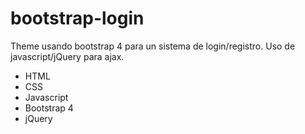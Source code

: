# bootstrap-login
Theme usando bootstrap 4 para un sistema de login/registro. Uso de javascript/jQuery para ajax.

- HTML
- CSS
- Javascript
- Bootstrap 4
- jQuery
